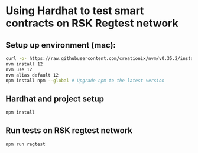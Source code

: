 # Using Hardhat to test smart contracts on RSK Regtest network
## Setup up environment (mac):
```bash
curl -o- https://raw.githubusercontent.com/creationix/nvm/v0.35.2/install.sh | bash
nvm install 12
nvm use 12
nvm alias default 12
npm install npm --global # Upgrade npm to the latest version
```
## Hardhat and project setup
```bash
npm install
```
## Run tests on RSK regtest network

```bash
npm run regtest
```
